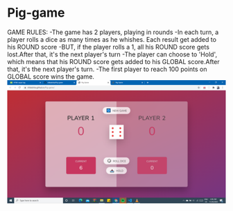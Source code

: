 # Pig-game

GAME RULES:
-The game has 2 players, playing in rounds
-In each turn, a player rolls a dice as many times as he whishes.
 Each result get added to his ROUND score
-BUT, if the player rolls a 1, all his ROUND score gets lost.After that,
 it's the next player's turn 
-The player can choose to 'Hold', which means that his ROUND score gets added
to his GLOBAL score.After that, it's the next player's turn.
-The first player to reach 100 points on GLOBAL score wins the game.   
 <img src="Screenshot (7).png">

